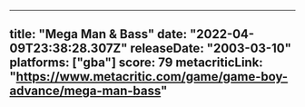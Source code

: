 
---
title: "Mega Man & Bass"
date: "2022-04-09T23:38:28.307Z"
releaseDate: "2003-03-10"
platforms: ["gba"]
score: 79
metacriticLink: "https://www.metacritic.com/game/game-boy-advance/mega-man-bass"
---
